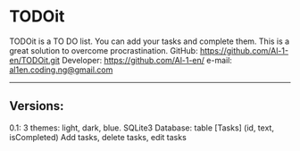 # TODOit
TODOit is a TO DO list. You can add your tasks and complete them. This is a great solution to overcome procrastination. 
GitHub: https://github.com/Al-1-en/TODOit.git
Developer: https://github.com/Al-1-en/
e-mail: al1en.coding.ng@gmail.com

-------------------------------------------------------------
Versions:
-------------------------------------------------------------
0.1: 
3 themes: light, dark, blue.
SQLite3 Database: table [Tasks] (id, text, isCompleted)
Add tasks, delete tasks, edit tasks

